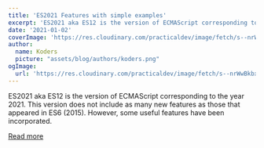 ```yaml
---
title: 'ES2021 Features with simple examples'
excerpt: 'ES2021 aka ES12 is the version of ECMAScript corresponding to the year 2021. This version does not include as many new features as those that appeared in ES6 (2015). However, some useful features have been incorporated.'
date: '2021-01-02'
coverImage: 'https://res.cloudinary.com/practicaldev/image/fetch/s--nrWwBkbx--/c_imagga_scale,f_auto,fl_progressive,h_420,q_auto,w_1000/https://cdn-images-1.medium.com/max/1200/1%2A_WJbyOV8GaHKulGO2v4eew.jpeg'
author:
  name: Koders
  picture: "assets/blog/authors/koders.png"
ogImage:
  url: 'https://res.cloudinary.com/practicaldev/image/fetch/s--nrWwBkbx--/c_imagga_scale,f_auto,fl_progressive,h_420,q_auto,w_1000/https://cdn-images-1.medium.com/max/1200/1%2A_WJbyOV8GaHKulGO2v4eew.jpeg'
---
```


ES2021 aka ES12 is the version of ECMAScript corresponding to the year 2021. This version does not include as many new features as those that appeared in ES6 (2015). However, some useful features have been incorporated.

[Read more](https://dev.to/carlillo/es2021-features-with-simple-examples-27d3)
